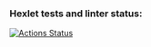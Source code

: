 ### Hexlet tests and linter status:
[![Actions Status](https://github.com/madseal7/java-project-61/actions/workflows/hexlet-check.yml/badge.svg)](https://github.com/madseal7/java-project-61/actions)